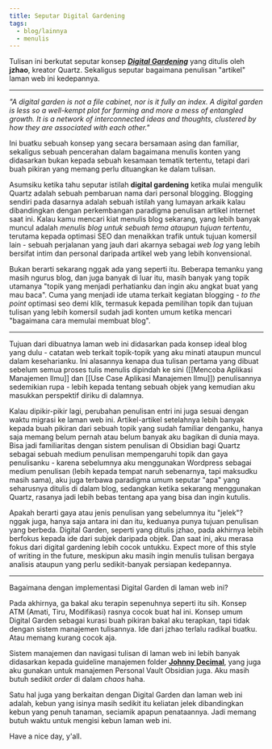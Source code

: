 ```yaml
---
title: Seputar Digital Gardening
tags:
  - blog/lainnya
  - menulis
---
```

Tulisan ini berkutat seputar konsep ***[Digital Gardening](https://jzhao.xyz/posts/networked-thought)*** yang ditulis oleh **jzhao**, kreator Quartz. Sekaligus seputar bagaimana penulisan "artikel" laman web ini kedepannya.

---

*"A digital garden is not a file cabinet, nor is it fully an index. A digital garden is less so a well-kempt plot for farming and more a mess of entangled growth. It is a network of interconnected ideas and thoughts, clustered by how they are associated with each other."*

Ini buatku sebuah konsep yang secara bersamaan asing dan familiar, sekaligus sebuah pencerahan dalam bagaimana menulis konten yang didasarkan bukan kepada sebuah kesamaan tematik tertentu, tetapi dari buah pikiran yang memang perlu dituangkan ke dalam tulisan.

Asumsiku ketika tahu seputar istilah **digital gardening** ketika mulai mengulik Quartz adalah sebuah pembaruan nama dari personal blogging. Blogging sendiri pada dasarnya adalah sebuah istilah yang lumayan arkaik kalau dibandingkan dengan perkembangan paradigma penulisan artikel internet saat ini. Kalau kamu mencari kiat menulis blog sekarang, yang lebih banyak muncul adalah *menulis blog untuk sebuah tema ataupun tujuan tertentu*, terutama kepada optimasi SEO dan menaikkan trafik untuk tujuan komersil lain - sebuah perjalanan yang jauh dari akarnya sebagai *web log* yang lebih bersifat intim dan personal daripada artikel web yang lebih konvensional.

Bukan berarti sekarang nggak ada yang seperti itu. Beberapa temanku yang masih ngurus blog, dan juga banyak di luar itu, masih banyak yang topik utamanya "topik yang menjadi perhatianku dan ingin aku angkat buat yang mau baca". Cuma yang menjadi ide utama terkait kegiatan blogging - *to the point* optimasi seo demi klik, termasuk kepada pemilihan topik dan tujuan tulisan yang lebih komersil sudah jadi konten umum ketika mencari "bagaimana cara memulai membuat blog".

---

Tujuan dari dibuatnya laman web ini didasarkan pada konsep ideal blog yang dulu - catatan web terkait topik-topik yang aku minati ataupun muncul dalam keseharianku. Ini alasannya kenapa dua tulisan pertama yang dibuat sebelum semua proses tulis menulis dipindah ke sini ([[Mencoba Aplikasi Manajemen Ilmu]] dan [[Use Case Aplikasi Manajemen Ilmu]]) penulisannya sedemikian rupa - lebih kepada tentang sebuah objek yang kemudian aku masukkan perspektif diriku di dalamnya.

Kalau dipikir-pikir lagi, perubahan penulisan entri ini juga sesuai dengan waktu migrasi ke laman web ini. Artikel-artikel setelahnya lebih banyak kepada buah pikiran dari sebuah topik yang sudah familiar denganku, hanya saja memang belum pernah atau belum banyak aku bagikan di dunia maya. Bisa jadi familiaritas dengan sistem penulisan di Obsidian bagi Quartz sebagai sebuah medium penulisan mempengaruhi topik dan gaya penulisanku - karena sebelumnya aku menggunakan Wordpress sebagai medium penulisan (lebih kepada tempat naruh sebenarnya, tapi maksudku masih sama), aku juga terbawa paradigma umum seputar "apa" yang seharusnya ditulis di dalam blog, sedangkan ketika sekarang menggunakan Quartz, rasanya jadi lebih bebas tentang apa yang bisa dan ingin kutulis.

Apakah berarti gaya atau jenis penulisan yang sebelumnya itu "jelek"? nggak juga, hanya saja antara ini dan itu, keduanya punya tujuan penulisan yang berbeda. Digital Garden, seperti yang ditulis jzhao, pada akhirnya lebih berfokus kepada ide dari subjek daripada objek. Dan saat ini, aku merasa fokus dari digital gardening lebih cocok untukku. Expect more of this style of writing in the future, meskipun aku masih ingin menulis tulisan bergaya analisis ataupun yang perlu sedikit-banyak persiapan kedepannya.

---

Bagaimana dengan implementasi Digital Garden di laman web ini?

Pada akhirnya, ga bakal aku terapin sepenuhnya seperti itu sih. Konsep ATM (Amati, Tiru, Modifikasi) rasnya cocok buat hal ini. Konsep umum Digital Garden sebagai kurasi buah pikiran bakal aku terapkan, tapi tidak dengan sistem manajemen tulisannya. Ide dari jzhao terlalu radikal buatku. Atau memang kurang cocok aja.

Sistem manajemen dan navigasi tulisan di laman web ini lebih banyak didasarkan kepada guideline manajemen folder **[Johnny Decimal](https://johnnydecimal.com/)**, yang juga aku gunakan untuk manajemen Personal Vault Obsidian juga. Aku masih butuh sedikit *order* di dalam *chaos* haha.

Satu hal juga yang berkaitan dengan Digital Garden dan laman web ini adalah, kebun yang isinya masih sedikit itu keliatan jelek dibandingkan kebun yang penuh tanaman, seciamik apapun penataannya. Jadi memang butuh waktu untuk mengisi kebun laman web ini.

Have a nice day, y'all.